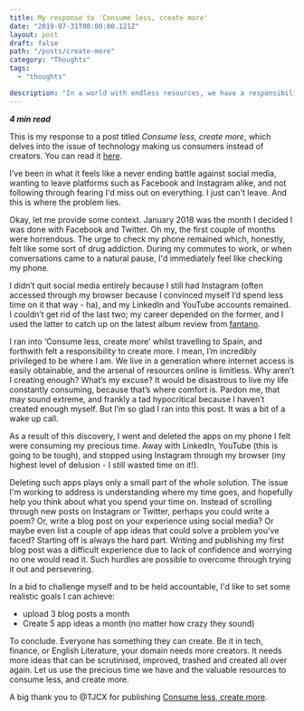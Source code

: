 ```yaml
---
title: My response to 'Consume less, create more'
date: "2019-07-31T00:00:00.121Z"
layout: post
draft: false
path: "/posts/create-more"
category: "Thoughts"
tags:
  - "thoughts"

description: "In a world with endless resources, we have a responsibility to create more. What are you creating?"
---
```

_**4 min read**_

This is my response to a post titled _Consume less, create more_, which delves into the issue of technology making us consumers instead of creators. You can read it [here](https://tjcx.me/posts/consumption-distraction/).

I’ve been in what it feels like a never ending battle against social media, wanting to leave platforms such as Facebook and Instagram alike, and not following through fearing I'd miss out on everything. I just can't leave. And this is where the problem lies.

Okay, let me provide some context. January 2018 was the month I decided I was done with Facebook and Twitter. Oh my, the first couple of months were horrendous. The urge to check my phone remained which, honestly, felt like some sort of drug addiction. During my commutes to work, or when conversations came to a natural pause, I'd immediately feel like checking my phone.

I didn’t quit social media entirely because I still had Instagram (often accessed through my browser because I convinced myself I’d spend less time on it that way - ha), and my LinkedIn and YouTube accounts remained. I couldn’t get rid of the last two; my career depended on the former, and I used the latter to catch up on the latest album review from [fantano](https://www.youtube.com/channel/UCnxQ8o9RpqxGF2oLHcCn9VQ).

I ran into ‘Consume less, create more’ whilst travelling to Spain, and forthwith felt a responsibility to create more. I mean, I’m incredibly privileged to be where I am. We live in a generation where internet access is easily obtainable, and the arsenal of resources online is limitless. Why aren’t I creating enough? What’s my excuse? It would be disastrous to live my life constantly consuming, because that’s where comfort is. Pardon me, that may sound extreme, and frankly a tad hypocritical because I haven’t created enough myself. But I’m so glad I ran into this post. It was a bit of a wake up call.

As a result of this discovery, I went and deleted the apps on my phone I felt were consuming my precious time. Away with LinkedIn, YouTube (this is going to be tough), and stopped using Instagram through my browser (my highest level of delusion - I still wasted time on it!). 

Deleting such apps plays only a small part of the whole solution. The issue I'm working to address is understanding where my time goes, and hopefully help you think about what you spend your time on. Instead of scrolling through new posts on Instagram or Twitter, perhaps you could write a poem? Or, write a blog post on your experience using social media? Or maybe even list a couple of app ideas that could solve a problem you've faced? Starting off is always the hard part. Writing and publishing my first blog post was a difficult experience due to lack of confidence and worrying no one would read it. Such hurdles are possible to overcome through trying it out and persevering. 

In a bid to challenge myself and to be held accountable, I'd like to set some realistic goals I can achieve:

- upload 3 blog posts a month 
- Create 5 app ideas a month (no matter how crazy they sound)

To conclude. Everyone has something they can create. Be it in tech, finance, or English Literature, your domain needs more creators. It needs more ideas that can be scrutinised, improved, trashed and created all over again. Let us use the precious time we have and the valuable resources to consume less, and create more.

A big thank you to @TJCX for publishing [Consume less, create more](https://tjcx.me/posts/consumption-distraction/).
